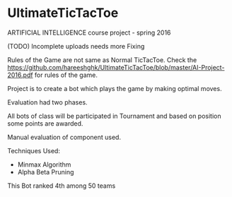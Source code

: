 # UltimateTicTacToe
ARTIFICIAL INTELLIGENCE course project - spring 2016


(TODO) Incomplete uploads needs more Fixing



Rules of the Game are not same as Normal TicTacToe. Check the https://github.com/hareeshghk/UltimateTicTacToe/blob/master/AI-Project-2016.pdf for rules of the game.

Project is to create a bot which plays the game by making optimal moves.

Evaluation had two phases.

All bots of class will be participated in Tournament and based on position some points are awarded.


Manual evaluation of component used.

Techniques Used:
- Minmax Algorithm
- Alpha Beta Pruning


This Bot ranked 4th among 50 teams
